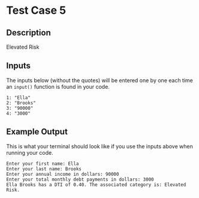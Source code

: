 # Test Case 5

## Description
Elevated Risk

## Inputs
The inputs below (without the quotes) will be entered one by one each time an `input()` function is found in your code.
```
1: "Ella"
2: "Brooks"
3: "90000"
4: "3000"
```

## Example Output
This is what your terminal should look like if you use the inputs above when running your code.
```
Enter your first name: Ella
Enter your last name: Brooks
Enter your annual income in dollars: 90000
Enter your total monthly debt payments in dollars: 3000
Ella Brooks has a DTI of 0.40. The associated category is: Elevated Risk.
```
